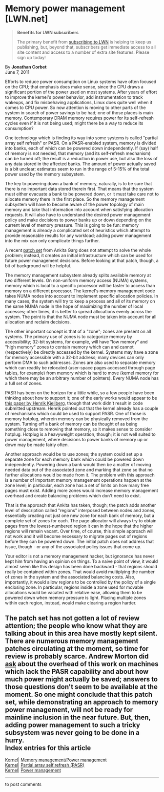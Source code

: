 # Memory power management [LWN.net]

> **Benefits for LWN subscribers**
> 
> The primary benefit from [subscribing to LWN](/Promo/nst-nag5/subscribe) is helping to keep us publishing, but, beyond that, subscribers get immediate access to all site content and access to a number of extra site features. Please sign up today! 

By **Jonathan Corbet**  
June 7, 2011 

Efforts to reduce power consumption on Linux systems have often focused on the CPU; that emphasis does make sense, since the CPU draws a significant portion of the power used on most systems. After years of effort to improve the kernel's power behavior, add instrumentation to track wakeups, and fix misbehaving applications, Linux does quite well when it comes to CPU power. So now attention is moving to other parts of the system in search of power savings to be had; one of those places is main memory. Contemporary DRAM memory requires power for its self-refresh cycles even if it is not being used; might there be a way to reduce its consumption? 

One technology which is finding its way into some systems is called "partial array self refresh" or PASR. On a PASR-enabled system, memory is divided into banks, each of which can be powered down independently. If (say) half of memory is not needed, that memory (and its self-refresh mechanism) can be turned off; the result is a reduction in power use, but also the loss of any data stored in the affected banks. The amount of power actually saved is a bit unclear; estimates seem to run in the range of 5-15% of the total power used by the memory subsystem. 

The key to powering down a bank of memory, naturally, is to be sure that there is no important data stored therein first. That means that the system must either evacuate a bank to be powered down, or it must take care not to allocate memory there in the first place. So the memory management subsystem will have to become aware of the power topology of main memory and take that information into account when satisfying allocation requests. It will also have to understand the desired power management policy and make decisions to power banks up or down depending on the current level of memory pressure. This is going to be fun: memory management is already a complicated set of heuristics which attempt to provide reasonable results for any workload; adding power management into the mix can only complicate things further. 

A recent [patch set](/Articles/445045/) from Ankita Garg does not attempt to solve the whole problem; instead, it creates an initial infrastructure which can be used for future power management decisions. Before looking at that patch, though, a bit of background will be helpful. 

The memory management subsystem already splits available memory at two different levels. On non-uniform memory access (NUMA) systems, memory which is local to a specific processor will be faster to access than memory on a different processor. The kernel's memory management code takes NUMA nodes into account to implement specific allocation policies. In many cases, the system will try to keep a process and all of its memory on the same NUMA node in the hope of maximizing the number of local accesses; other times, it is better to spread allocations evenly across the system. The point is that the NUMA node must be taken into account for all allocation and reclaim decisions. 

The other important concept is that of a "zone"; zones are present on all systems. The primary use of zones is to categorize memory by accessibility; 32-bit systems, for example, will have "low memory" and "high memory" zones to contain memory which can and cannot (respectively) be directly accessed by the kernel. Systems may have a zone for memory accessible with a 32-bit address; many devices can only perform DMA to such addresses. Zones are also used to separate memory which can readily be relocated (user-space pages accessed through page tables, for example) from memory which is hard to move (kernel memory for which there may be an arbitrary number of pointers). Every NUMA node has a full set of zones. 

PASR has been on the horizon for a little while, so a few people have been thinking about how to support it; one of the early works would appear to be [this paper by Henrik Kjellberg](http://lkml.org/lkml/2010/5/8/32), though that work didn't result in code submitted upstream. Henrik pointed out that the kernel already has a couple of mechanisms which could be used to support PASR. One of those is memory hotplug, wherein memory can be physically removed from the system. Turning off a bank of memory can be thought of as being something close to removing that memory, so it makes sense to consider hotplug. Hotplug is a heavyweight operation, though; it is not well suited to power management, where decisions to power banks of memory up or down may be made fairly often. 

Another approach would be to use zones; the system could set up a separate zone for each memory bank which could be powered down independently. Powering down a bank would then be a matter of moving needed data out of the associated zone and marking that zone so that no further allocations would be made from it. The problem with this approach is a number of important memory management operations happen at the zone level; in particular, each zone has a set of limits on how many free pages must exist. Adding more zones would increase memory management overhead and create balancing problems which don't need to exist. 

That is the approach that Ankita has taken, though; the patch adds another level of description called "regions" interposed between nodes and zones, essentially creating not just one new zone for each bank of memory, but a complete set of zones for each. The page allocator will always try to obtain pages from the lowest-numbered region it can in the hope that the higher regions will remain vacant. Over time, of course, this simple approach will not work and it will become necessary to migrate pages out of regions before they can be powered down. The initial patch does not address that issue, though - or any of the associated policy issues that come up. 

Your editor is not a memory management hacker, but ignorance has never kept him from having an opinion on things. To a naive point of view, it would almost seem like this design has been done backward - that regions should really be contained within zones. That would avoid multiplying the number of zones in the system and the associated balancing costs. Also, importantly, it would allow regions to be controlled by the policy of a single enclosing zone. In particular, regions inside a zone used for movable allocations would be vacated with relative ease, allowing them to be powered down when memory pressure is light. Placing multiple zones within each region, instead, would make clearing a region harder. 

The patch set has not gotten a lot of review attention; the people who know what they are talking about in this area have mostly kept silent. There are numerous memory management patches circulating at the moment, so time for review is probably scarce. Andrew Morton did [ask](/Articles/446508/) about the overhead of this work on machines which lack the PASR capability and about how much power might actually be saved; answers to those questions don't seem to be available at the moment. So one might conclude that this patch set, while demonstrating an approach to memory power management, will not be ready for mainline inclusion in the near future. But, then, adding power management to such a tricky subsystem was never going to be done in a hurry.  
Index entries for this article  
---  
[Kernel](/Kernel/Index)| [Memory management/Power management](/Kernel/Index#Memory_management-Power_management)  
[Kernel](/Kernel/Index)| [Partial array self refresh (PASR)](/Kernel/Index#Partial_array_self_refresh_PASR)  
[Kernel](/Kernel/Index)| [Power management](/Kernel/Index#Power_management)  
  


* * *

to post comments 
